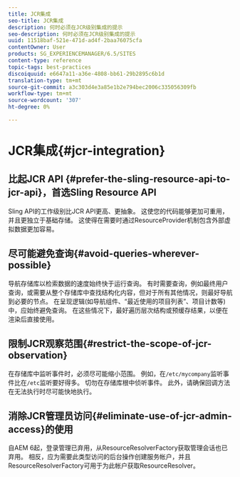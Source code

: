 ```yaml
---
title: JCR集成
seo-title: JCR集成
description: 何时必须在JCR级别集成的提示
seo-description: 何时必须在JCR级别集成的提示
uuid: 11518baf-521e-471d-ad4f-2baa76075cfa
contentOwner: User
products: SG_EXPERIENCEMANAGER/6.5/SITES
content-type: reference
topic-tags: best-practices
discoiquuid: e6647a11-a36e-4808-bb61-29b2895c6b1d
translation-type: tm+mt
source-git-commit: a3c303d4e3a85e1b2e794bec2006c335056309fb
workflow-type: tm+mt
source-wordcount: '307'
ht-degree: 0%

---
```



# JCR集成{#jcr-integration}

## 比起JCR API {#prefer-the-sling-resource-api-to-jcr-api}，首选Sling Resource API

Sling API的工作级别比JCR API更高、更抽象。 这使您的代码能够更加可重用，并且更独立于基础存储。 这使得在需要时通过ResourceProvider机制包含外部虚拟数据更加容易。

## 尽可能避免查询{#avoid-queries-wherever-possible}

导航存储库以检索数据的速度始终快于运行查询。 有时需要查询，例如最终用户查询，或需要从整个存储库中查找结构化内容，但对于所有其他情况，则最好导航到必要的节点。 在呈现逻辑(如导航组件、“最近使用的项目列表”、项目计数等)中，应始终避免查询。 在这些情况下，最好遍历层次结构或预缓存结果，以便在渲染后直接使用。

## 限制JCR观察范围{#restrict-the-scope-of-jcr-observation}

在存储库中监听事件时，必须尽可能缩小范围。 例如，在`/etc/mycompany`监听事件比在`/etc`监听要好得多。 切勿在存储库根中侦听事件。 此外，请确保回调方法在无法执行时尽可能快地执行。

## 消除JCR管理员访问{#eliminate-use-of-jcr-admin-access}的使用

自AEM 6起，登录管理已弃用，从ResourceResolverFactory获取管理会话也已弃用。 相反，应为需要此类型访问的后台操作创建服务帐户，并且ResourceResolverFactory可用于为此帐户获取ResourceResolver。
